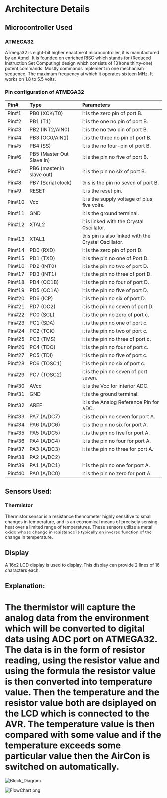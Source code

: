 # **Architecture Details**

## **Microcontroller Used**
### ATMEGA32
ATmega32 is eight-bit higher enactment microcontroller, it is manufactured by an Atmel.
It is founded on enriched RISC which stands for (Reduced Instruction Set Computing) design which consists of
131(one thirty-one) potent commands.
Mostly commands implement in one mechanism sequence. The maximum frequency at which it operates sixteen MHz.
It works on 1.8 to 5.5 volts.

### Pin configuration of ATMEGA32
|Pin#  |  	Type	   |                  Parameters                     |
|:-----|:--------------------|:------------------------------------------|
|Pin#1|	PB0 (XCK/T0)	|it is the zero pin of port B. |
|Pin#2|	PB1 (T1)	|it is the one no pin of port B. |
|Pin#3|	PB2 (INT2/AIN0)	|it is the no two pin of port B. |
|Pin#4|	PB3 (OC0/AIN1)|	it is the three no pin of port B. |
|Pin#5|	PB4 (SS)	|It is the no four-pin of port B. |
|Pin#6|	PB5 (Master Out Slave In)	|It is the pin no five of port B. |
|Pin#7|	PB6 (master in slave out)	|It is the pin no six of port B. |
|Pin#8|	PB7 (Serial clock)	|this is the pin no seven of port B. |
|Pin#9|	    RESET	        |It is the reset pin. |
|Pin#10|   Vcc	        |It is the supply voltage of plus five volts. |
|Pin#11|    	GND	    |It is the ground terminal. |
|Pin#12|       XTAL2	|it is linked with the  Crystal Oscillator. |
|Pin#13|	    XTAL1   |this pin is also linked with the Crystal Oscillator. |
|Pin#14|	PD0 (RXD)	|it is the zero pin of port D. |
|Pin#15|	PD1 (TXD)	|It is the pin no one of Port D. |
|Pin#16|	PD2 (INT0)	|it is the pin no two of port D. |
|Pin#17|	PD3 (INT1)	|it is the pin no three of port D. |
|Pin#18|	PD4 (OC1B)	|it is the pin no four of port D. |
|Pin#19|	PD5 (OC1A)	|it is the pin no five of port D. |
|Pin#20|	PD6 (ICP)	|it is the pin no six of port D. |
|Pin#21|	PD7 (OC2)	|it is the pin no seven of port D. |
|Pin#22|    PC0 (SCL)	|it is the pin no zero of port c. |
|Pin#23|	PC1 (SDA)	|it is the pin no one of port c. |
|Pin#24|	PC2 (TCK)	|it is the pin no two of port c. |
|Pin#25|	PC3 (TMS)	|it is the pin no three of port c. |
|Pin#26|	PC4 (TDO)	|it is the pin no four of port c. |
|Pin#27|	PC5 (TDI)	|it is the pin no five of port c. |
|Pin#28|	PC6 (TOSC1)	|it is the pin no six of port c. |
|Pin#29|	PC7 (TOSC2)	|it is the pin no seven of port seven. |
|Pin#30|    AVcc	    |It is the Vcc for interior ADC. |
|Pin#31|	GND	        |it is the ground terminal.|
|Pin#32|	AREF    	|It is the Analog Reference Pin for ADC.|
|Pin#33|	PA7 (A/DC7)	|it is the pin no seven for port A.|
|Pin#34|	PA6 (A/DC6)	|It is the pin no six for port A.|
|Pin#35|	PA5 (A/DC5)	|it is the pin no five for port A.|
|Pin#36|	PA4 (A/DC4)	|It is the pin no four for port A.|
|Pin#37|	PA3 (A/DC3)	|it is the pin no three for port A.|
|Pin#38|	PA2 (A/DC2)	||it is the pin no two for port A.|
|Pin#39|	PA1 (A/DC1)	|it is the pin no one for port A.|
|Pin#40|	PA0 (A/DC0)	|It is the pin no zero for port A.|

## Sensors Used:

### **Thermistor**
Thermistor sensor is a resistance thermometer highly sensitive to small changes in temperature, 
and is an economical means of precisely sensing heat over a limited range of temperatures. 
These sensors utilize a metal oxide whose change in resistance is typically an inverse function of the change in temperature.

## **Display**
A 16x2 LCD display is used to display. This display can provide 2 lines of 16 characters each.


## Explanation:

The thermistor will capture the analog data from the environment which will be converted to digital data using ADC port on ATMEGA32.
The data is in the form of resistor reading, using the resistor value and using the formula the resistor value is then converted into
temperature value. Then the temperature and the resistor value both are dsiplayed on the LCD which is connected to the AVR.
The temperature value is then compared with some value and if the temperature exceeds some particular value then the AirCon is 
switched on automatically.
=======


![Block_Diagram](https://user-images.githubusercontent.com/47058068/157287824-f86a74f4-e910-4676-976b-6c9bb02011c0.png)


![FlowChart png](https://user-images.githubusercontent.com/47058068/157283578-26924590-314a-4497-91cb-9c89f20c990e.png)
